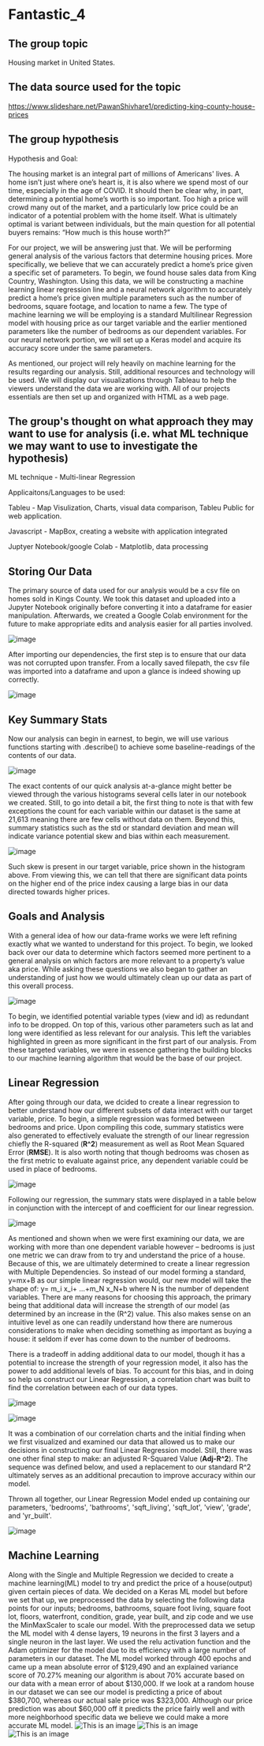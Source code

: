 # Fantastic_4

## The group topic

Housing market in United States. 

## The data source used for the topic

https://www.slideshare.net/PawanShivhare1/predicting-king-county-house-prices

## The group hypothesis

Hypothesis and Goal:

The housing market is an integral part of millions of Americans' lives. A home isn’t just where one’s heart is, it is also where we spend most of our time, especially in the age of COVID. It should then be clear why, in part, determining a potential home’s worth is so important. Too high a price will crowd many out of the market, and a particularly low price could be an indicator of a potential problem with the home itself. What is ultimately optimal is variant between individuals, but the main question for all potential buyers remains: “How much is this house worth?”

For our project, we will be answering just that. We will be performing general analysis of the various factors that determine housing prices. More specifically, we believe that we can accurately predict a home’s price given a specific set of parameters. To begin, we found house sales data from King Country, Washington. Using this data, we will be constructing a machine learning linear regression line and a neural network algorithm to accurately predict a home’s price given multiple parameters such as the number of bedrooms, square footage, and location to name a few. The type of machine learning we will be employing is a standard Multilinear Regression model with housing price as our target variable and the earlier mentioned parameters like the number of bedrooms as our dependent variables. For our neural network portion, we will set up a Keras model and acquire its accuracy score under the same parameters.

As mentioned, our project will rely heavily on machine learning for the results regarding our analysis. Still, additional resources and technology will be used. We will display our visualizations through Tableau to help the viewers understand the data we are working with. All of our projects essentials are then set up and organized with HTML as a web page. 

## The group's thought on what approach they may want to use for analysis (i.e. what ML technique we may want to use to investigate the hypothesis)

ML technique - Multi-linear Regression

Applicaitons/Languages to be used:

Tableu - Map Visulization, Charts, visual data comparison, Tableu Public for web application. 

Javascript - MapBox, creating a website with application integrated

Juptyer Notebook/google Colab - Matplotlib, data processing


## Storing Our Data

The primary source of data used for our analysis would be a csv file on homes sold in Kings County. We took this dataset and uploaded into a Jupyter Notebook originally before converting it into a dataframe for easier manipulation. Afterwards, we created a Google Colab environment for the future to make appropriate edits and analysis easier for all parties involved.

![image](https://user-images.githubusercontent.com/91284661/154810009-9b066cb1-5479-4c8d-8d08-e3c98bbec665.png)

After importing our dependencies, the first step is to ensure that our data was not corrupted upon transfer. From a locally saved filepath, the csv file was imported into a dataframe and upon a glance is indeed showing up correctly.

![image](https://user-images.githubusercontent.com/91284661/154810027-a83736e0-1f4b-4bb1-8c89-4cea75312333.png)

## Key Summary Stats

Now our analysis can begin in earnest, to begin, we will use various functions starting with .describe() to achieve some baseline-readings of the contents of our data.

![image](https://user-images.githubusercontent.com/91284661/154810046-d05e2b3e-e0dc-498b-87db-c498d5df4958.png)

The exact contents of our quick analysis at-a-glance might better be viewed through the various histograms several cells later in our notebook we created. Still, to go into detail a bit, the first thing to note is that with few exceptions the count for each variable within our dataset is the same at 21,613 meaning there are few cells without data on them. Beyond this, summary statistics such as the std or standard deviation and mean will indicate variance potential skew and bias within each measurement.

![image](https://user-images.githubusercontent.com/91284661/154810065-34699061-3808-4fc3-b9e7-8a0ae23ed16e.png)

Such skew is present in our target variable, price shown in the histogram above. From viewing this, we can tell that there are significant data points on the higher end of the price index causing a large bias in our data directed towards higher prices.

## Goals and Analysis

With a general idea of how our data-frame works we were left refining exactly what we wanted to understand for this project. To begin, we looked back over our data to determine which factors seemed more pertinent to a general analysis on which factors are more relevant to a property’s value aka price. While asking these questions we also began to gather an understanding of just how we would ultimately clean up our data as part of this overall process.

![image](https://user-images.githubusercontent.com/91284661/154810092-54813974-0c13-4acc-9f20-94b7b0f23511.png)

To begin, we identified potential variable types (view and id) as redundant info to be dropped. On top of this, various other parameters such as lat and long were identified as less relevant for our analysis. This left the variables highlighted in green as more significant in the first part of our analysis. From these targeted variables, we were in essence gathering the building blocks to our machine learning algorithm that would be the base of our project.

## **Linear Regression**

After going through our data, we dcided to create a linear regression to better understand how our different subsets of data interact with our target variable, price. To begin, a simple regression was formed between bedrooms and price. Upon compiling this code, summary statistics were also generated to effectively evaluate the strength of our linear regression chiefly the R-squared (**R^2**) measurement as well as Root Mean Squared Error (**RMSE**). It is also worth noting that though bedrooms was chosen as the first metric to evaluate against price, any dependent variable could be used in place of bedrooms.

![image](https://user-images.githubusercontent.com/91284661/157297357-ec3a0fe4-7201-40ef-9dd7-7471a0ad09bc.png)

Following our regression, the summary stats were displayed in a table below in conjunction with the intercept of and coefficient for our linear regression.

![image](https://user-images.githubusercontent.com/91284661/157297424-b4c37af9-b3ad-4696-a402-d10bef7d30b2.png)

As mentioned and shown when we were first examining our data, we are working with more than one dependent variable however – bedrooms is just one metric we can draw from to try and understand the price of a house. Because of this, we are ultimately determined to create a linear regression with Multiple Dependencies. So instead of our model forming a standard, y=mx+B as our simple linear regression would, our new model will take the shape of: y= m_i x_i+ ...+m_N x_N+b where N is the number of dependent variables. There are many reasons for choosing this approach, the primary being that additional data will increase the strength of our model (as determined by an increase in the (R^2) value. This also makes sense on an intuitive level as one can readily understand how there are numerous considerations to make when deciding something as important as buying a house: it seldom if ever has come down to the number of bedrooms.

There is a tradeoff in adding additional data to our model, though it has a potential to increase the strength of your regression model, it also has the power to add additional levels of bias. To account for this bias, and in doing so help us construct our Linear Regression, a correlation chart was built to find the correlation between each of our data types.

![image](https://user-images.githubusercontent.com/91284661/157297546-c9533f8c-2688-4d0d-86d8-bf4bb927e07c.png)

![image](https://user-images.githubusercontent.com/91284661/157297577-546b063a-d19c-40f6-ba71-ec36b6dfc9c3.png)

It was a combination of our correlation charts and the initial finding when we first visualized and examined our data that allowed us to make our decisions in constructing our final Linear Regression model. Still, there was one other final step to make: an adjusted R-Squared Value (**Adj-R^2**). The sequence was defined below, and used a replacement to our standard R^2 ultimately serves as an additional precaution to improve accuracy within our model.

Thrown all together, our Linear Regression Model ended up containing our parameters, 'bedrooms', 'bathrooms', 'sqft_living', 'sqft_lot', 'view', 'grade', and 'yr_built'.

![image](https://user-images.githubusercontent.com/91284661/157297677-19d6800b-9b04-4185-a39c-6643f8c5e586.png)

## Machine Learning

Along with the Single and Multiple Regression we decided to create a machine learning(ML) model to try and predict the price of a house(output) given certain pieces of data. We decided on a Keras ML model but before we set that up, we preprocessed the data by selecting the following data points for our inputs; bedrooms, bathrooms, square foot living, square foot lot, floors, waterfront, condition, grade, year built, and zip code and we use the MinMaxScaler to scale our model. With the preprocessed data we setup the ML model with 4 dense layers, 19 neurons in the first 3 layers and a single neuron in the last layer. We used the relu activation function and the Adam optimizer for the model due to its efficiency with a large number of parameters in our dataset. The ML model worked through 400 epochs and came up a mean absolute error of $129,490 and an explained variance score of 70.27% meaning our algorithm is about 70% accurate based on our data with a mean error of about $130,000. If we look at a random house in our dataset we can see our model is predicting a price of about $380,700, whereas our actual sale price was $323,000. Although our price prediction was about $60,000 off it predicts the price fairly well and with more neighborhood specific data we believe we could make a more accurate ML model.
![This is an image](https://github.com/umarovj/Fantastic_4/blob/main/Resources/Keras%20model.PNG)
![This is an image](https://github.com/umarovj/Fantastic_4/blob/main/Resources/price%20prediction.PNG)
![This is an image](https://github.com/umarovj/Fantastic_4/blob/main/Resources/Sale%20Price.PNG)
